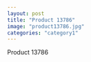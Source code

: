```yaml
---
layout: post
title: "Product 13786"
image: "product13786.jpg"
categories: "category1"
---
```

Product 13786
